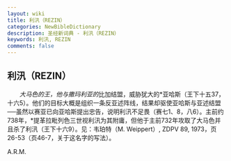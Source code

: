 ```yaml
---
layout: wiki
title: 利汛（REZIN）
categories: NewBibleDictionary
description: 圣经新词典 - 利汛（REZIN）
keywords: 利汛, REZIN
comments: false
---
```


## 利汛（REZIN）

　　*大马色的王，他与撒玛利亚的*比加结盟，威胁犹大的*亚哈斯（王下十五37，十六5）。他们的目标大概是组织一条反亚述阵线，结果却驱使亚哈斯与亚述结盟──虽然以赛亚已向亚哈斯提出忠告，说明利汛不足畏（赛七1、8，八6）。主前约738年，*提革拉毗列色三世视利汛为其附庸，但他于主前732年攻取了大马色并且杀了利汛（王下十六9）。见：韦珀特（M. Weippert）, ZDPV 89, 1973，页26-53（页46-7，关于这名字的写法）。

A.R.M.








